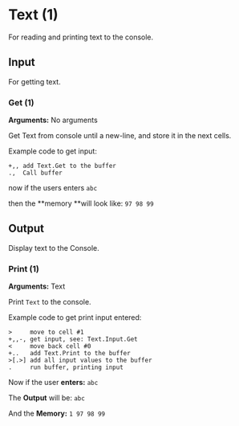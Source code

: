 # Text (1)

For reading and printing text to the console. 

## Input

For getting text.

### Get (1)

**Arguments:** No arguments

Get Text from console until a new-line, and store it in the next cells.  

Example code to get input:

```BrainFuck
+,, add Text.Get to the buffer
.,  Call buffer
```

now if the users enters `abc`

then the **memory **will look like: `97 98 99`

## Output

Display text to the Console.

### Print (1)

**Arguments:** Text

Print `Text` to the console.

Example code to get print input entered:

```BrainFuck
>     move to cell #1
+,,-, get input, see: Text.Input.Get
<     move back cell #0
+..   add Text.Print to the buffer
>[.>] add all input values to the buffer
.     run buffer, printing input
```

Now if the user **enters:** `abc`

The **Output** will be: `abc`

And the **Memory:** `1 97 98 99`